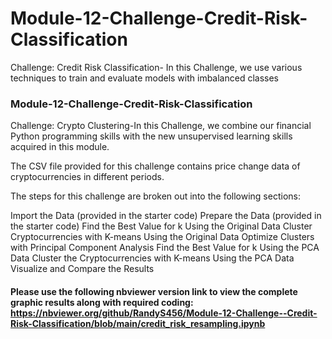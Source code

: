 # Module-12-Challenge-Credit-Risk-Classification
Challenge: Credit Risk Classification- In this Challenge, we use various techniques to train and evaluate models with imbalanced classes

### Module-12-Challenge-Credit-Risk-Classification
Challenge: Crypto Clustering-In this Challenge, we combine our financial Python programming skills with the new unsupervised learning skills acquired in this module.

The CSV file provided for this challenge contains price change data of cryptocurrencies in different periods.

The steps for this challenge are broken out into the following sections:

Import the Data (provided in the starter code) Prepare the Data (provided in the starter code) Find the Best Value for k Using the Original Data Cluster Cryptocurrencies with K-means Using the Original Data Optimize Clusters with Principal Component Analysis Find the Best Value for k Using the PCA Data Cluster the Cryptocurrencies with K-means Using the PCA Data Visualize and Compare the Results




#### Please use the following nbviewer version link to view the complete graphic results along with required coding: https://nbviewer.org/github/RandyS456/Module-12-Challenge--Credit-Risk-Classification/blob/main/credit_risk_resampling.ipynb

